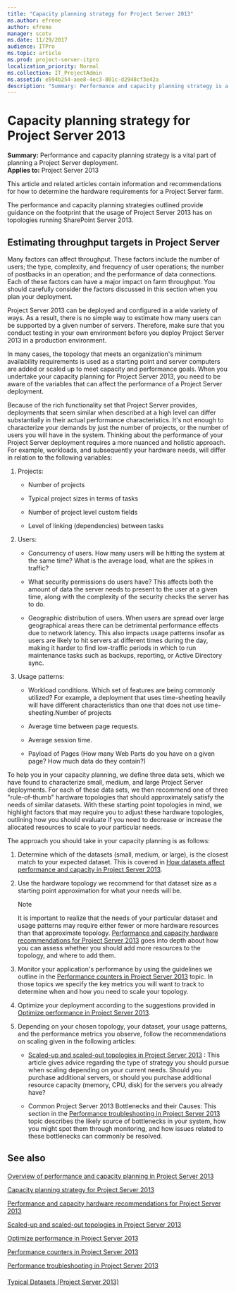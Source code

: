 ```yaml
---
title: "Capacity planning strategy for Project Server 2013"
ms.author: efrene
author: efrene
manager: scotv
ms.date: 11/29/2017
audience: ITPro
ms.topic: article
ms.prod: project-server-itpro
localization_priority: Normal
ms.collection: IT_ProjectAdmin
ms.assetid: e594b254-aee8-4ec3-801c-d2948cf3e42a
description: "Summary: Performance and capacity planning strategy is a vital part of planning a Project Server deployment."
---
```


# Capacity planning strategy for Project Server 2013
 
 **Summary:** Performance and capacity planning strategy is a vital part of planning a Project Server deployment.<br/>
**Applies to:** Project Server 2013
  
This article and related articles contain information and recommendations for how to determine the hardware requirements for a Project Server farm.
  
The performance and capacity planning strategies outlined provide guidance on the footprint that the usage of Project Server 2013 has on topologies running SharePoint Server 2013. 
  
## Estimating throughput targets in Project Server

Many factors can affect throughput. These factors include the number of users; the type, complexity, and frequency of user operations; the number of postbacks in an operation; and the performance of data connections. Each of these factors can have a major impact on farm throughput. You should carefully consider the factors discussed in this section when you plan your deployment.
  
Project Server 2013 can be deployed and configured in a wide variety of ways. As a result, there is no simple way to estimate how many users can be supported by a given number of servers. Therefore, make sure that you conduct testing in your own environment before you deploy Project Server 2013 in a production environment.
  
In many cases, the topology that meets an organization's minimum availability requirements is used as a starting point and server computers are added or scaled up to meet capacity and performance goals. When you undertake your capacity planning for Project Server 2013, you need to be aware of the variables that can affect the performance of a Project Server deployment.
  
Because of the rich functionality set that Project Server provides, deployments that seem similar when described at a high level can differ substantially in their actual performance characteristics. It's not enough to characterize your demands by just the number of projects, or the number of users you will have in the system. Thinking about the performance of your Project Server deployment requires a more nuanced and holistic approach. For example, workloads, and subsequently your hardware needs, will differ in relation to the following variables:
  
1. Projects:
    
   - Number of projects
    
   - Typical project sizes in terms of tasks
    
   - Number of project level custom fields
    
   - Level of linking (dependencies) between tasks
    
2. Users:
    
   - Concurrency of users. How many users will be hitting the system at the same time? What is the average load, what are the spikes in traffic?
    
   - What security permissions do users have? This affects both the amount of data the server needs to present to the user at a given time, along with the complexity of the security checks the server has to do.
    
   - Geographic distribution of users. When users are spread over large geographical areas there can be detrimental performance effects due to network latency. This also impacts usage patterns insofar as users are likely to hit servers at different times during the day, making it harder to find low-traffic periods in which to run maintenance tasks such as backups, reporting, or Active Directory sync.
    
3. Usage patterns:
    
   - Workload conditions. Which set of features are being commonly utilized? For example, a deployment that uses time-sheeting heavily will have different characteristics than one that does not use time-sheeting.Number of projects
    
   - Average time between page requests.
    
   - Average session time.
    
   - Payload of Pages (How many Web Parts do you have on a given page? How much data do they contain?)
    
To help you in your capacity planning, we define three data sets, which we have found to characterize small, medium, and large Project Server deployments. For each of these data sets, we then recommend one of three "rule-of-thumb" hardware topologies that should approximately satisfy the needs of similar datasets. With these starting point topologies in mind, we highlight factors that may require you to adjust these hardware topologies, outlining how you should evaluate if you need to decrease or increase the allocated resources to scale to your particular needs. 
  
The approach you should take in your capacity planning is as follows:
  
1. Determine which of the datasets (small, medium, or large), is the closest match to your expected dataset. This is covered in [How datasets affect performance and capacity in Project Server 2013](how-datasets-affect-performance-and-capacity-in-project-server-2013.md).
    
2. Use the hardware topology we recommend for that dataset size as a starting point approximation for what your needs will be. 
    
    > [!NOTE]
    > It is important to realize that the needs of your particular dataset and usage patterns may require either fewer or more hardware resources than that approximate topology. [Performance and capacity hardware recommendations for Project Server 2013](performance-and-capacity-hardware-recommendations-for-project-server-2013.md) goes into depth about how you can assess whether you should add more resources to the topology, and where to add them.
  
3. Monitor your application's performance by using the guidelines we outline in the [Performance counters in Project Server 2013](performance-counters-in-project-server-2013.md) topic. In those topics we specify the key metrics you will want to track to determine when and how you need to scale your topology.
    
4. Optimize your deployment according to the suggestions provided in [Optimize performance in Project Server 2013](optimize-performance-in-project-server-2013.md). 
    
5. Depending on your chosen topology, your dataset, your usage patterns, and the performance metrics you observe, follow the recommendations on scaling given in the following articles:
    
   - [Scaled-up and scaled-out topologies in Project Server 2013](scaled-up-and-scaled-out-topologies-in-project-server-2013.md) : This article gives advice regarding the type of strategy you should pursue when scaling depending on your current needs. Should you purchase additional servers, or should you purchase additional resource capacity (memory, CPU, disk) for the servers you already have?
    
   - Common Project Server 2013 Bottlenecks and their Causes: This section in the [Performance troubleshooting in Project Server 2013](performance-troubleshooting-in-project-server-2013.md) topic describes the likely source of bottlenecks in your system, how you might spot them through monitoring, and how issues related to these bottlenecks can commonly be resolved.
    
## See also

#### 

[Overview of performance and capacity planning in Project Server 2013](overview-of-performance-and-capacity-planning-in-project-server-2013.md)
  
[Capacity planning strategy for Project Server 2013](capacity-planning-strategy-for-project-server-2013.md)
  
[Performance and capacity hardware recommendations for Project Server 2013](performance-and-capacity-hardware-recommendations-for-project-server-2013.md)
  
[Scaled-up and scaled-out topologies in Project Server 2013](scaled-up-and-scaled-out-topologies-in-project-server-2013.md)
  
[Optimize performance in Project Server 2013](optimize-performance-in-project-server-2013.md)
  
[Performance counters in Project Server 2013](performance-counters-in-project-server-2013.md)
  
[Performance troubleshooting in Project Server 2013](performance-troubleshooting-in-project-server-2013.md)
#### 

[Typical Datasets (Project Server 2013)](http://technet.microsoft.com/library/e2a0a4b6-0bda-468e-aeca-00f2807bf644.aspx)

